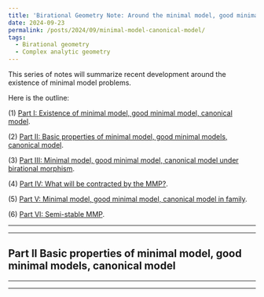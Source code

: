 ```yaml
---
title: 'Birational Geometry Note: Around the minimal model, good minimal model and canonical model'
date: 2024-09-23
permalink: /posts/2024/09/minimal-model-canonical-model/
tags:
  - Birational geometry
  - Complex analytic geometry
---
```


This series of notes will summarize recent development around the existence of minimal model problems.

Here is the outline:

(1) [Part I: Existence of minimal model, good minimal model, canonical model]().

(2) [Part II: Basic properties of minimal model, good minimal models, canonical model]().

(3) [Part III: Minimal model, good minimal model, canonical model under birational morphism]().

(4) [Part IV: What will be contracted by the MMP?]().

(5) [Part V: Minimal model, good minimal model, canonical model in family]().

(6) [Part VI: Semi-stable MMP]().


---
---
## Part II Basic properties of minimal model, good minimal models, canonical model




---
---

